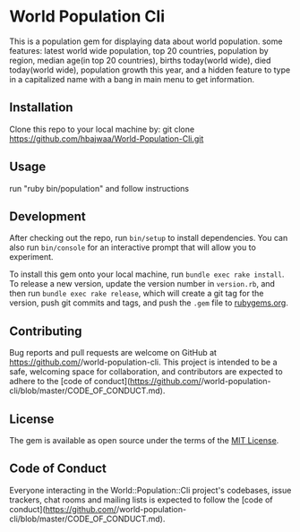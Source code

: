 # World Population Cli

This is a population gem for displaying data about world population.
some features: latest world wide population, top 20 countries, population by region,
median age(in top 20 countries), births today(world wide), died today(world wide),
population growth this year, and a hidden feature to type in a capitalized name with a bang
in main menu to get information.

## Installation

Clone this repo to your local machine by:
git clone https://github.com/hbajwaa/World-Population-Cli.git

## Usage

run "ruby bin/population" and follow instructions

## Development

After checking out the repo, run `bin/setup` to install dependencies. You can also run `bin/console` for an interactive prompt that will allow you to experiment.

To install this gem onto your local machine, run `bundle exec rake install`. To release a new version, update the version number in `version.rb`, and then run `bundle exec rake release`, which will create a git tag for the version, push git commits and tags, and push the `.gem` file to [rubygems.org](https://rubygems.org).

## Contributing

Bug reports and pull requests are welcome on GitHub at https://github.com/<github username>/world-population-cli. This project is intended to be a safe, welcoming space for collaboration, and contributors are expected to adhere to the [code of conduct](https://github.com/<github username>/world-population-cli/blob/master/CODE_OF_CONDUCT.md).


## License

The gem is available as open source under the terms of the [MIT License](https://opensource.org/licenses/MIT).

## Code of Conduct

Everyone interacting in the World::Population::Cli project's codebases, issue trackers, chat rooms and mailing lists is expected to follow the [code of conduct](https://github.com/<github username>/world-population-cli/blob/master/CODE_OF_CONDUCT.md).
